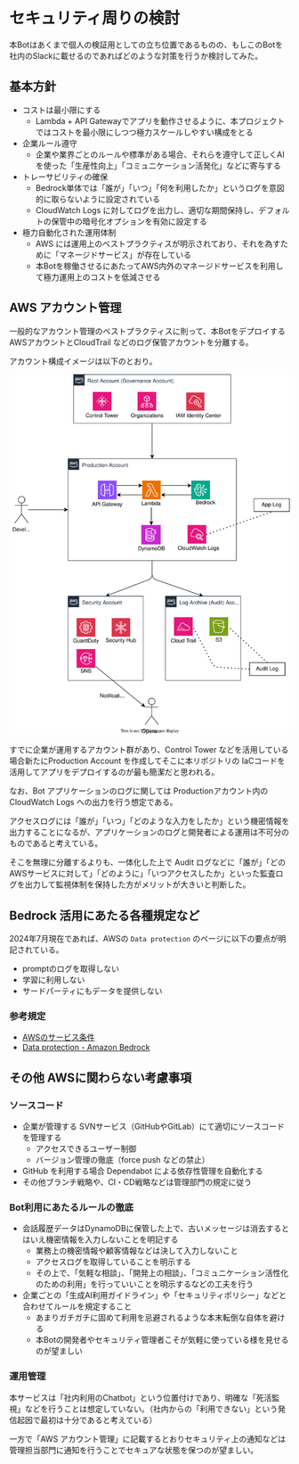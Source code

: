 # セキュリティ周りの検討

本Botはあくまで個人の検証用としての立ち位置であるものの、もしこのBotを社内のSlackに載せるのであればどのような対策を行うか検討してみた。

## 基本方針

- コストは最小限にする
  -  Lambda + API Gatewayでアプリを動作させるように、本プロジェクトではコストを最小限にしつつ極力スケールしやすい構成をとる
- 企業ルール遵守
  - 企業や業界ごとのルールや標準がある場合、それらを遵守して正しくAIを使った「生産性向上」「コミュニケーション活発化」などに寄与する
- トレーサビリティの確保
  - Bedrock単体では「誰が」「いつ」「何を利用したか」というログを意図的に取らないように設定されている
  - CloudWatch Logs に対してログを出力し、適切な期間保持し、デフォルトの保管中の暗号化オプションを有効に設定する
- 極力自動化された運用体制
  - AWS には運用上のベストプラクティスが明示されており、それを為すために「マネージドサービス」が存在している
  - 本Botを稼働させるにあたってAWS内外のマネージドサービスを利用して極力運用上のコストを低減させる

## AWS アカウント管理

一般的なアカウント管理のベストプラクティスに則って、本BotをデプロイするAWSアカウントとCloudTrail などのログ保管アカウントを分離する。

アカウント構成イメージは以下のとおり。

![multi-account](./security/account.drawio.svg)

すでに企業が運用するアカウント群があり、Control Tower などを活用している場合新たにProduction Account を作成してそこに本リポジトリの IaCコードを活用してアプリをデプロイするのが最も簡潔だと思われる。

なお、Bot アプリケーションのログに関しては Productionアカウント内の CloudWatch Logs への出力を行う想定である。

アクセスログには「誰が」「いつ」「どのような入力をしたか」という機密情報を出力することになるが、アプリケーションのログと開発者による運用は不可分のものであると考えている。

そこを無理に分離するよりも、一体化した上で Audit ログなどに「誰が」「どのAWSサービスに対して」「どのように」「いつアクセスしたか」といった監査ログを出力して監視体制を保持した方がメリットが大きいと判断した。

## Bedrock 活用にあたる各種規定など

2024年7月現在であれば、AWSの `Data protection` のページに以下の要点が明記されている。

- promptのログを取得しない
- 学習に利用しない
- サードパーティにもデータを提供しない

### 参考規定

- [AWSのサービス条件](https://aws.amazon.com/jp/service-terms/)
- [Data protection - Amazon Bedrock](https://docs.aws.amazon.com/bedrock/latest/userguide/data-protection.html)

## その他 AWSに関わらない考慮事項

### ソースコード

- 企業が管理する SVNサービス（GitHubやGitLab）にて適切にソースコードを管理する
  - アクセスできるユーザー制御
  - バージョン管理の徹底（force push などの禁止）
- GitHub を利用する場合 Dependabot による依存性管理を自動化する
- その他ブランチ戦略や、CI・CD戦略などは管理部門の規定に従う

### Bot利用にあたるルールの徹底

- 会話履歴データはDynamoDBに保管した上で、古いメッセージは消去するとはいえ機密情報を入力しないことを明記する
  - 業務上の機密情報や顧客情報などは決して入力しないこと
  - アクセスログを取得していることを明示する
  - その上で、「気軽な相談」、「開発上の相談」、「コミュニケーション活性化のための利用」を行っていいことを明示するなどの工夫を行う
- 企業ごとの「生成AI利用ガイドライン」や「セキュリティポリシー」などと合わせてルールを規定すること
  - あまりガチガチに固めて利用を忌避されるような本末転倒な自体を避ける
  - 本Botの開発者やセキュリティ管理者こそが気軽に使っている様を見せるのが望ましい

### 運用管理

本サービスは「社内利用のChatbot」という位置付けであり、明確な「死活監視」などを行うことは想定していない。（社内からの「利用できない」という発信起因で最初は十分であると考えている）

一方で「AWS アカウント管理」に記載するとおりセキュリティ上の通知などは管理担当部門に通知を行うことでセキュアな状態を保つのが望ましい。
